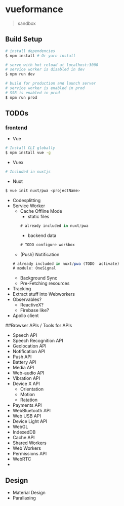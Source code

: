 # vueformance

> sandbox

## Build Setup

``` bash
# install dependencies
$ npm install # Or yarn install

# serve with hot reload at localhost:3000
# service worker is disabled in dev
$ npm run dev

# build for production and launch server
# service worker is enabled in prod
# SSR is enabled in prod
$ npm run prod

```

## TODOs

### frontend
- Vue
``` bash
# Install CLI globally
$ npm install vue -g
```
- Vuex
``` bash
# Included in nuxtjs
```
- Nuxt
``` bash
$ vue init nuxt/pwa <projectName>
```
- Codesplitting
- Service Worker
   - Cache Offline Mode
      - static files
      ``` js
      # already included in nuxt/pwa
      ```
      - backend data
      ``` js
      # TODO configure workbox
      ```
   - (Push) Notification
   ``` js
   # already included in nuxt/pwa (TODO  activate)
   # module: OneSignal
   ```
   - Background Sync
   - Pre-Fetching resources
- Tracking
- Extract stuff into Webworkers
- Observables?
   - ReactiveX?
   - Firebase like?
- Apollo client

##Browser APIs / Tools for APIs
- Speech API
- Speech Recognition API
- Geolocation API
- Notification API
- Push API
- Battery API
- Media API
- Web-audio API
- Vibration API
- Device X API
  - Orientation
  - Motion
  - Ratation
- Payments API
- WebBluetooth API
- Web USB API
- Device Light API
- WebGL
- IndexedDB
- Cache API
- Shared Workers
- Web Workers
- Permissions API
- WebRTC
-

## Design
- Material Design
- Parallaxing
